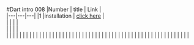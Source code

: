 #Dart intro 008
|Number   |  title |  Link |   
|---|---|---|
|1   |installation   | [click here](./classes/class1.md)  |   
|   |   |   |   
|    |   |   |  
 |    |   |   | 
 |    |   |   | 
 |    |   |   | 
 |    |   |   | 
 |    |   |   | 
 |    |   |   | 
 |    |   |   | 
 |    |   |   | 
 |    |   |   | 
 |    |   |   | 
 |    |   |   | 
 |    |   |   | 
 |    |   |   | 
 |    |   |   | 